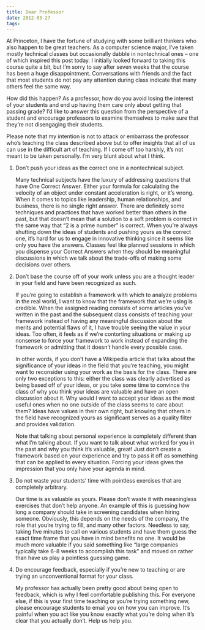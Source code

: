 ```yaml
---
title: Dear Professor
date: 2012-03-27
tags:
---
```


At Princeton, I have the fortune of studying with some brilliant thinkers who also happen to be great teachers. As a computer science major, I’ve taken mostly technical classes but occasionally dabble in nontechnical ones – one of which inspired this post today. I initially looked forward to taking this course quite a bit, but I’m sorry to say after seven weeks that the course has been a huge disappointment. Conversations with friends and the fact that most students do not pay any attention during class indicate that many others feel the same way.

How did this happen? As a professor, how do you avoid losing the interest of your students and end up having them care only about getting that passing grade? I’d like to answer this question from the perspective of a student and encourage professors to examine themselves to make sure that they’re not disengaging their students.

Please note that my intention is not to attack or embarrass the professor who’s teaching the class described above but to offer insights that all of us can use in the difficult art of teaching. If I come off too harshly, it’s not meant to be taken personally. I’m very blunt about what I think.

1. Don’t push your ideas as the correct one in a nontechnical subject.

    Many technical subjects have the luxury of addressing questions that have One Correct Answer. Either your formula for calculating the velocity of an object under constant acceleration is right, or it’s wrong. When it comes to topics like leadership, human relationships, and business, there is no single right answer. There are definitely some techniques and practices that have worked better than others in the past, but that doesn’t mean that a solution to a soft problem is correct in the same way that “2 is a prime number” is correct. When you’re always shutting down the ideas of students and pushing yours as the correct one, it’s hard for us to engage in innovative thinking since it seems like only you have the answers. Classes feel like planned sessions in which you dispense your Correct Answers when they should be meaningful discussions in which we talk about the trade-offs of making some decisions over others.

2. Don’t base the course off of your work unless you are a thought leader in your field and have been recognized as such.

    If you’re going to establish a framework with which to analyze problems in the real world, I want to know that the framework that we’re using is credible. When the assigned reading consists of some articles you’ve written in the past and the subsequent class consists of teaching your framework instead of having any meaningful discussion about the merits and potential flaws of it, I have trouble seeing the value in your ideas. Too often, it feels as if we’re contorting situations or making up nonsense to force your framework to work instead of expanding the framework or admitting that it doesn’t handle every possible case.

    In other words, if you don’t have a Wikipedia article that talks about the significance of your ideas in the field that you’re teaching, you might want to reconsider using your work as the basis for the class. There are only two exceptions to this: either the class was clearly advertised as being based off of your ideas, or you take some time to convince the class of why you think your ideas are valuable and have an open discussion about it. Why would I want to accept your ideas as the most useful ones when no one outside of the class seems to care about them? Ideas have values in their own right, but knowing that others in the field have recognized yours as significant serves as a quality filter and provides validation.

    Note that talking about personal experience is completely different than what I’m talking about. If you want to talk about what worked for you in the past and why you think it’s valuable, great! Just don’t create a framework based on your experience and try to pass it off as something that can be applied to every situation. Forcing your ideas gives the impression that you only have your agenda in mind.

3. Do not waste your students’ time with pointless exercises that are completely arbitrary.

    Our time is as valuable as yours. Please don’t waste it with meaningless exercises that don’t help anyone. An example of this is guessing how long a company should take in screening candidates when hiring someone. Obviously, this depends on the needs of the company, the role that you’re trying to fill, and many other factors. Needless to say, taking five minutes to call on various students and have them guess the exact time frame that you have in mind benefits no one. It would be much more valuable if you said something like “large companies typically take 6-8 weeks to accomplish this task” and moved on rather than have us play a pointless guessing game.

4. Do encourage feedback, especially if you’re new to teaching or are trying an unconventional format for your class.

    My professor has actually been pretty good about being open to feedback, which is why I feel comfortable publishing this. For everyone else, if this is your first time teaching or you’re trying something new, please encourage students to email you on how you can improve. It’s painful when you act like you know exactly what you’re doing when it’s clear that you actually don’t. Help us help you.
